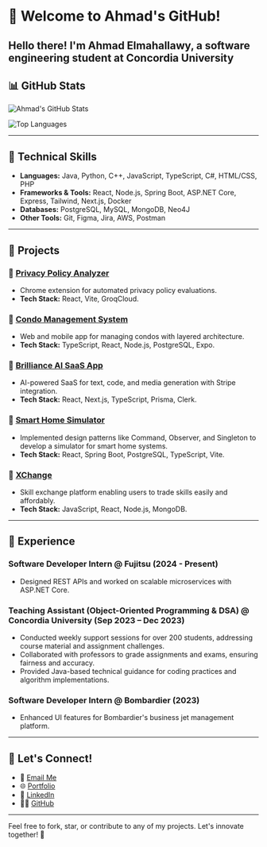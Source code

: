 # 👋 Welcome to Ahmad's GitHub!

Hello there! I'm Ahmad Elmahallawy, a software engineering student at Concordia University
---

## 📊 GitHub Stats

![Ahmad's GitHub Stats](https://github-readme-stats.vercel.app/api?username=Ahmad-Elmahallawy&show_icons=true&hide=stars,rank_icon&theme=radical&count_private=true)

![Top Languages](https://github-readme-stats.vercel.app/api/top-langs/?username=Ahmad-Elmahallawy&layout=compact&theme=radical&count_private=true)

---

## 🔧 Technical Skills

- **Languages:** Java, Python, C++, JavaScript, TypeScript, C#, HTML/CSS, PHP
- **Frameworks & Tools:** React, Node.js, Spring Boot, ASP.NET Core, Express, Tailwind, Next.js, Docker
- **Databases:** PostgreSQL, MySQL, MongoDB, Neo4J
- **Other Tools:** Git, Figma, Jira, AWS, Postman

---

## 🌟 Projects

### 🔹 [Privacy Policy Analyzer](https://github.com/Ahmad-Elmahallawy/Privacy-Right-and-Consumer-Protection-Extension)
- Chrome extension for automated privacy policy evaluations.
- **Tech Stack:** React, Vite, GroqCloud.

### 🔹 [Condo Management System](https://github.com/Ahmad-Elmahallawy/iCondo)
- Web and mobile app for managing condos with layered architecture.
- **Tech Stack:** TypeScript, React, Node.js, PostgreSQL, Expo.

### 🔹 [Brilliance AI SaaS App](https://github.com/Ahmad-Elmahallawy/Brilliant-AI)
- AI-powered SaaS for text, code, and media generation with Stripe integration.
- **Tech Stack:** React, Next.js, TypeScript, Prisma, Clerk.

### 🔹 [Smart Home Simulator](https://github.com/Ahmad-Elmahallawy/SmartHomeSimulator)
- Implemented design patterns like Command, Observer, and Singleton to develop a simulator for smart home systems.
- **Tech Stack:** React, Spring Boot, PostgreSQL, TypeScript, Vite.

### 🔹 [XChange](https://github.com/Ahmad-Elmahallawy/XChange)
- Skill exchange platform enabling users to trade skills easily and affordably.
- **Tech Stack:** JavaScript, React, Node.js, MongoDB.

---

## 🚀 Experience

### **Software Developer Intern** @ Fujitsu (2024 - Present)
- Designed REST APIs and worked on scalable microservices with ASP.NET Core.

### **Teaching Assistant (Object-Oriented Programming & DSA)** @ Concordia University (Sep 2023 – Dec 2023)
- Conducted weekly support sessions for over 200 students, addressing course material and assignment challenges.
- Collaborated with professors to grade assignments and exams, ensuring fairness and accuracy.
- Provided Java-based technical guidance for coding practices and algorithm implementations.

### **Software Developer Intern** @ Bombardier (2023)
- Enhanced UI features for Bombardier's business jet management platform.

---

## 🌱 Let's Connect!

- 📧 [Email Me](mailto:ahmad.mahallawy@gmail.com)
- 🌐 [Portfolio](https://ahmad-elmahallawy.github.io/Ahmads-Portfolio/)
- 💼 [LinkedIn](https://www.linkedin.com/in/Ahmad-Elmahallawy/)
- 🧑‍💻 [GitHub](https://github.com/Ahmad-Elmahallawy)

---

Feel free to fork, star, or contribute to any of my projects. Let's innovate together! 🚀
